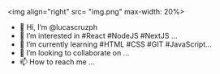 <img align="right" src= "img.png" max-width: 20%>

- 👋 Hi, I’m @lucascruzph
- 👀 I’m interested in #React #NodeJS #NextJS ...
- 🌱 I’m currently learning #HTML #CSS #GIT #JavaScript...
- 💞️ I’m looking to collaborate on ...
- 📫 How to reach me ...

<!---
lucascruzph/lucascruzph is a ✨ special ✨ repository because its `README.md` (this file) appears on your GitHub profile.
You can click the Preview link to take a look at your changes.
--->

